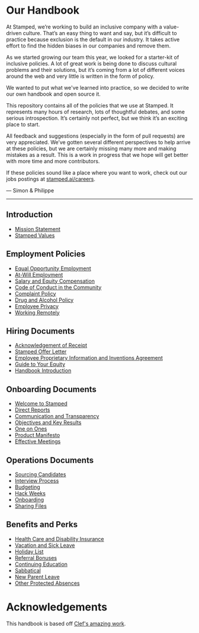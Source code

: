 # Our Handbook

At Stamped, we’re working to build an inclusive company with a value-driven culture. That’s an easy thing to want and say, but it’s difficult to practice because exclusion is the default in our industry. It takes active effort to find the hidden biases in our companies and remove them.

As we started growing our team this year, we looked for a starter-kit of inclusive policies. A lot of great work is being done to discuss cultural problems and their solutions, but it’s coming from a lot of different voices around the web and very little is written in the form of policy.

We wanted to put what we've learned into practice, so we decided to write our own handbook and open source it.

This repository contains all of the policies that we use at Stamped. It represents many hours of research, lots of thoughtful debates, and some serious introspection. It’s certainly not perfect, but we think it’s an exciting place to start.

All feedback and suggestions (especially in the form of pull requests) are very appreciated. We’ve gotten several different perspectives to help arrive at these policies, but we are certainly missing many more and making mistakes as a result. This is a work in progress that we hope will get better with more time and more contributors.

If these policies sound like a place where you want to work, check out our jobs postings at [stamped.ai/careers](https://stamped.ai/careers).

— Simon & Philippe

***


## Introduction
* [Mission Statement](https://github.com/stampedai/handbook/blob/master/Mission%20Statement.md)
* [Stamped Values](https://github.com/stampedai/handbook/blob/master/Values.md)

## Employment Policies
* [Equal Opportunity Employment](https://github.com/stampedai/handbook/blob/master/Employment%20Policies/Equal%20Opportunity%20Employment.md)
* [At-Will Employment](https://github.com/stampedai/handbook/blob/master/Employment%20Policies/At-Will%20Employment.md)
* [Salary and Equity Compensation](https://github.com/stampedai/handbook/blob/master/Employment%20Policies/Salary%20and%20Equity%20Compensation.md)
* [Code of Conduct in the Community](https://github.com/stampedai/handbook/blob/master/Employment%20Policies/Code%20of%20Conduct%20in%20the%20Community.md)
* [Complaint Policy](https://github.com/stampedai/handbook/blob/master/Employment%20Policies/Complaint%20Policy.md)
* [Drug and Alcohol Policy](https://github.com/stampedai/handbook/blob/master/Employment%20Policies/Drug%20and%20Alcohol%20Policy.md)
* [Employee Privacy](https://github.com/stampedai/handbook/blob/master/Employment%20Policies/Employee%20Privacy.md)
* [Working Remotely](https://github.com/stampedai/handbook/blob/master/Employment%20Policies/Working%20Remotely.md)

## Hiring Documents
* [Acknowledgement of Receipt](https://github.com/stampedai/handbook/blob/master/Hiring%20Documents/Acknowledgment%20of%20Receipt.md)
* [Stamped Offer Letter](https://github.com/stampedai/handbook/blob/master/Hiring%20Documents/Offer%20Letter.md)
* [Employee Proprietary Information and Inventions Agreement](https://github.com/stampedai/handbook/blob/master/Hiring%20Documents/Employee%20Proprietary%20Information%20and%20Inventions%20Assignment%20Agreement.md)
* [Guide to Your Equity](https://github.com/stampedai/handbook/blob/master/Hiring%20Documents/Guide%20to%20Your%20Equity.md)
* [Handbook Introduction](https://github.com/stampedai/handbook/blob/master/Hiring%20Documents/Handbook%20Introduction.md)

## Onboarding Documents
* [Welcome to Stamped](https://github.com/stampedai/handbook/blob/master/Onboarding%20Documents/Welcome%20to%20Stamped.md)
* [Direct Reports](https://github.com/stampedai/handbook/blob/master/Onboarding%20Documents/Direct%20Reports.md)
* [Communication and Transparency](https://github.com/stampedai/handbook/blob/master/Onboarding%20Documents/Communication%20and%20Transparency.md)
* [Objectives and Key Results](https://github.com/stampedai/handbook/blob/master/Onboarding%20Documents/Objectives%20and%20Key%20Results.md)
* [One on Ones](https://github.com/stampedai/handbook/blob/master/Onboarding%20Documents/One%20on%20Ones.md)
* [Product Manifesto](https://github.com/stampedai/handbook/blob/master/Onboarding%20Documents/Product%20Manifesto.md)
* [Effective Meetings](https://github.com/stampedai/handbook/blob/master/Operations%20Documents/Effective%20Meetings.md)

## Operations Documents
* [Sourcing Candidates](https://github.com/stampedai/handbook/blob/master/Operations%20Documents/Sourcing%20Candidates.md)
* [Interview Process](https://github.com/stampedai/handbook/blob/master/Operations%20Documents/Interview%20Process.md)
* [Budgeting](https://github.com/stampedai/handbook/blob/master/Operations%20Documents/Budgeting.md)
* [Hack Weeks](https://github.com/stampedai/handbook/blob/master/Operations%20Documents/Hack%20Weeks.md)
* [Onboarding](https://github.com/stampedai/handbook/blob/master/Operations%20Documents/Onboarding.md)
* [Sharing Files](https://github.com/stampedai/handbook/blob/master/Operations%20Documents/Sharing%20Files.md)

## Benefits and Perks
* [Health Care and Disability Insurance](https://github.com/stampedai/handbook/blob/master/Benefits%20and%20Perks/Healthcare%20and%20Disability%20Insurance.md)
* [Vacation and Sick Leave](https://github.com/stampedai/handbook/blob/master/Benefits%20and%20Perks/Vacation%20and%20Sick%20Leave.md)
* [Holiday List](https://github.com/stampedai/handbook/blob/master/Benefits%20and%20Perks/Holiday%20List.md)
* [Referral Bonuses](https://github.com/stampedai/handbook/blob/master/Benefits%20and%20Perks/Referral%20Bonuses.md)
* [Continuing Education](https://github.com/stampedai/handbook/blob/master/Benefits%20and%20Perks/Continuing%20Education.md)
* [Sabbatical](https://github.com/stampedai/handbook/blob/master/Benefits%20and%20Perks/Sabbatical.md)
* [New Parent Leave](https://github.com/stampedai/handbook/blob/master/Benefits%20and%20Perks/New%20Parent%20Leave.md)
* [Other Protected Absences](https://github.com/stampedai/handbook/blob/master/Benefits%20and%20Perks/Other%20Protected%20Absences.md)


# Acknowledgements

This handbook is based off [Clef's amazing work](https://github.com/clef/handbook).
